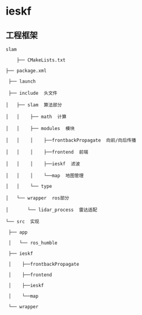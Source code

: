 # ieskf
## 工程框架
	slam

		├── CMakeLists.txt
 
 	├── package.xml
 
	 ├── launch
 
	 ├── include  头文件
 
 	│   ├── slam  算法部分
 
 	│   │    ├── math  计算
 
 	│   │    ├── modules  模块
 
 	│   │    │    ├──frontbackPropagate  向前/向后传播
 
 	│   │    │    ├──frontend  前端
 
 	│   │    │    ├──ieskf  滤波

 	│   │    │    └──map  地图管理
 
 	│   │    └── type
 
 	│   └── wrapper  ros部分
 
 	│       └── lidar_process  雷达适配
 
 	└── src  实现
 
     ├── app
     
     │   └── ros_humble
     
     ├── ieskf
     
     │    ├──frontbackPropagate
     
     │    ├──frontend
     
     │    ├──ieskf
     
     │    └──map
     
     └── wrapper
